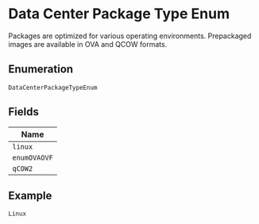 
# Data Center Package Type Enum

Packages are optimized for various operating environments. Prepackaged images are available in OVA and QCOW formats.

## Enumeration

`DataCenterPackageTypeEnum`

## Fields

| Name |
|  --- |
| `linux` |
| `enumOVAOVF` |
| `qCOW2` |

## Example

```
Linux
```


